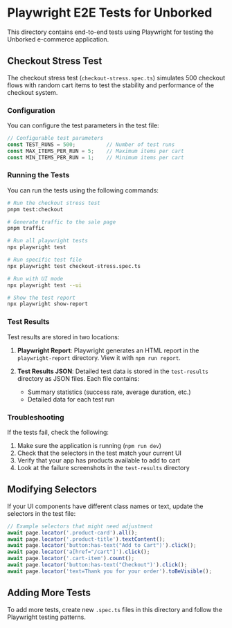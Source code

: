 # Playwright E2E Tests for Unborked

This directory contains end-to-end tests using Playwright for testing the Unborked e-commerce application.

## Checkout Stress Test

The checkout stress test (`checkout-stress.spec.ts`) simulates 500 checkout flows with random cart items to test the stability and performance of the checkout system.

### Configuration

You can configure the test parameters in the test file:

```typescript
// Configurable test parameters
const TEST_RUNS = 500;          // Number of test runs
const MAX_ITEMS_PER_RUN = 5;    // Maximum items per cart
const MIN_ITEMS_PER_RUN = 1;    // Minimum items per cart
```

### Running the Tests

You can run the tests using the following commands:

```bash
# Run the checkout stress test
pnpm test:checkout

# Generate traffic to the sale page
pnpm traffic

# Run all playwright tests
npx playwright test

# Run specific test file
npx playwright test checkout-stress.spec.ts

# Run with UI mode
npx playwright test --ui

# Show the test report
npx playwright show-report
```

### Test Results

Test results are stored in two locations:

1. **Playwright Report**: Playwright generates an HTML report in the `playwright-report` directory. View it with `npm run report`.

2. **Test Results JSON**: Detailed test data is stored in the `test-results` directory as JSON files. Each file contains:
   - Summary statistics (success rate, average duration, etc.)
   - Detailed data for each test run

### Troubleshooting

If the tests fail, check the following:

1. Make sure the application is running (`npm run dev`)
2. Check that the selectors in the test match your current UI
3. Verify that your app has products available to add to cart
4. Look at the failure screenshots in the `test-results` directory

## Modifying Selectors

If your UI components have different class names or text, update the selectors in the test file:

```typescript
// Example selectors that might need adjustment
await page.locator('.product-card').all();
await page.locator('.product-title').textContent();
await page.locator('button:has-text("Add to Cart")').click();
await page.locator('a[href="/cart"]').click();
await page.locator('.cart-item').count();
await page.locator('button:has-text("Checkout")').click();
await page.locator('text=Thank you for your order').toBeVisible();
```

## Adding More Tests

To add more tests, create new `.spec.ts` files in this directory and follow the Playwright testing patterns. 